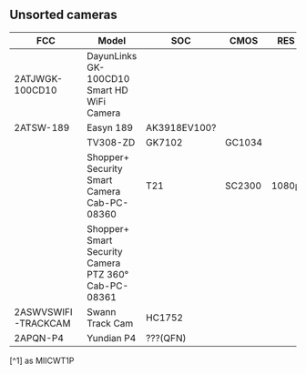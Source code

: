 Unsorted cameras
----------------

| FCC                 | Model                                                | SOC          | CMOS   | RES   | SPI   | WIFI        | Link                                                                                                                                           |
|---------------------|------------------------------------------------------|--------------|--------|-------|-------|-------------|------------------------------------------------------------------------------------------------------------------------------------------------|
| 2ATJWGK-100CD10     | DayunLinks GK-100CD10 Smart HD WiFi Camera           |              |        |       |       |             | http://www.dayunlinks.com/cp/jjxxl/xf6dxl/                                                                                                     |
| 2ATSW-189           | Easyn 189                                            | AK3918EV100? |        |       | 25Q?  | RTL8188FTV? |
|                     | TV308-ZD                                             | GK7102       | GC1034 |       | 25Q?  |
|                     | Shopper+ Security Smart Camera Cab-PC-08360          | T21          | SC2300 | 1080p | 25Q64 | RTL8188FTV  | https://www.primecables.ca/p-397949-cab-pc-08360-security-smart-camera-1080p-2-way-audio-night-vision-motion-detection-cloud-storage-sd-card   |
|                     | Shopper+ Smart Security Camera PTZ 360° Cab-PC-08361 |              |        |       |       |             | https://www.primecables.ca/p-397950-cab-pc-08361-smart-security-camera-ptz-360-2-way-audio-night-vision-motion-detection-cloud-storage-sd-card |
| 2ASWVSWIFI-TRACKCAM | Swann Track Cam                                      | HC1752       |        |       | NAND? | RTL8188EUS? |
| 2APQN-P4            | Yundian P4                                           | ???(QFN)     |        |       | 25Q64 | RTL8188FTV  |

[^1] as MIICWT1P
